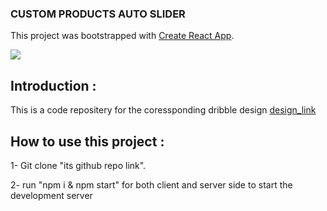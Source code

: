 ### CUSTOM PRODUCTS AUTO SLIDER
This project was bootstrapped with [Create React App](https://github.com/facebook/create-react-app).

<img src="https://user-images.githubusercontent.com/60320144/201084607-0702ee62-6daa-48df-ae8e-320df0ac6ffc.gif" widh="300px" />


## Introduction :
This is a code repositery for the coressponding dribble design [design_link](shorturl.at/qLOTZ)

## How to use this project :
1- Git clone "its github repo link".

2- run "npm i & npm start" for both client and server side to start the development server  
